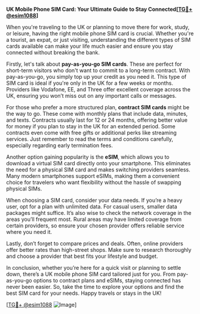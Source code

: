 **UK Mobile Phone SIM Card: Your Ultimate Guide to Stay Connected[[TG💪+ @esim1088](https://t.me/s/esim1088)]**

When you're traveling to the UK or planning to move there for work, study, or leisure, having the right mobile phone SIM card is crucial. Whether you're a tourist, an expat, or just visiting, understanding the different types of SIM cards available can make your life much easier and ensure you stay connected without breaking the bank.

Firstly, let's talk about **pay-as-you-go SIM cards**. These are perfect for short-term visitors who don't want to commit to a long-term contract. With pay-as-you-go, you simply top up your credit as you need it. This type of SIM card is ideal if you're only in the UK for a few weeks or months. Providers like Vodafone, EE, and Three offer excellent coverage across the UK, ensuring you won’t miss out on any important calls or messages.

For those who prefer a more structured plan, **contract SIM cards** might be the way to go. These come with monthly plans that include data, minutes, and texts. Contracts usually last for 12 or 24 months, offering better value for money if you plan to stay in the UK for an extended period. Some contracts even come with free gifts or additional perks like streaming services. Just remember to read the terms and conditions carefully, especially regarding early termination fees.

Another option gaining popularity is the **eSIM**, which allows you to download a virtual SIM card directly onto your smartphone. This eliminates the need for a physical SIM card and makes switching providers seamless. Many modern smartphones support eSIMs, making them a convenient choice for travelers who want flexibility without the hassle of swapping physical SIMs.

When choosing a SIM card, consider your data needs. If you’re a heavy user, opt for a plan with unlimited data. For casual users, smaller data packages might suffice. It’s also wise to check the network coverage in the areas you’ll frequent most. Rural areas may have limited coverage from certain providers, so ensure your chosen provider offers reliable service where you need it.

Lastly, don’t forget to compare prices and deals. Often, online providers offer better rates than high-street shops. Make sure to research thoroughly and choose a provider that best fits your lifestyle and budget.

In conclusion, whether you’re here for a quick visit or planning to settle down, there’s a UK mobile phone SIM card tailored just for you. From pay-as-you-go options to contract plans and eSIMs, staying connected has never been easier. So, take the time to explore your options and find the best SIM card for your needs. Happy travels or stays in the UK!

[[TG💪+ @esim1088](https://t.me/s/esim1088) ![Image](https://i.postimg.cc/Y0z9fWf4/image.png)]